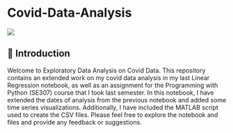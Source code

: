 # Covid-Data-Analysis

<p align="center"><img style="display: flex; flex-direction: row; flex-wrap: wrap; justify-content: center; align-items: center;" src="covidglobalportion1.gif"></img></p>

## 👋 Introduction

Welcome to Exploratory Data Analysis on Covid Data. This repository contains an extended work on my covid data analysis in my last Linear Regression notebook, as well as an assignment for the Programming with Python (SE307) course that I took last semester. In this notebook, I have extended the dates of analysis from the previous notebook and added some time series visualizations. Additionally, I have included the MATLAB script used to create the CSV files. Please feel free to explore the notebook and files and provide any feedback or suggestions.
